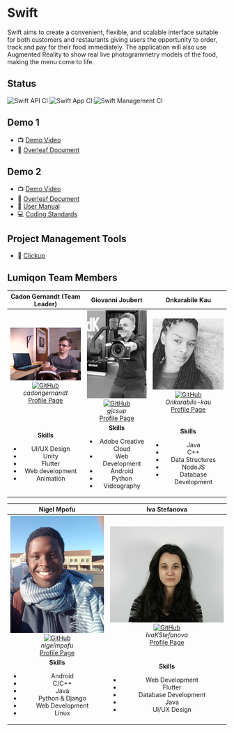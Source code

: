 # Swift

Swift aims to create a convenient, flexible, and scalable interface suitable for both customers and restaurants giving users the opportunity to order, track and pay for their food immediately. The application will also use Augmented Reality to show real live photogrammetry models of the food, making the menu come to life.

## Status

![Swift API CI](https://github.com/COS301-SE-2020/Swift/workflows/Swift%20API%20CI/badge.svg)
![Swift App CI](https://github.com/COS301-SE-2020/Swift/workflows/Swift%20App%20CI/badge.svg)
![Swift Management CI](https://github.com/COS301-SE-2020/Swift/workflows/Swift%20Management%20CI/badge.svg)

## Demo 1

* :tv: [Demo Video](https://drive.google.com/open?id=1g0fqyLqzCHTh3am9SoxcRQSSlTxp0vDy)
* :open_book: [Overleaf Document](https://www.overleaf.com/read/bwqfjmwgcnxf)

## Demo 2

* :tv: [Demo Video](https://drive.google.com/file/d/16YMjF8z-J9YkiuJH0O94VUH7TRyhrEdc/view?usp=sharing)
* :open_book: [Overleaf Document](https://www.overleaf.com/read/gdpwvqbghvkj)
* :open_book: [User Manual](https://drive.google.com/file/d/126JpUB3yG6GSfKJJ3Hnvljq6qBqULci_/view?usp=sharing)
* :computer: [Coding Standards](https://github.com/COS301-SE-2020/Swift/blob/master/CODING.md#coding-standards)

## Project Management Tools

* :open_book: [Clickup](https://app.clickup.com/2546114/v/l/s/2693763)

## Lumiqon Team Members

| **Cadon Gernandt (Team Leader)** | **Giovanni Joubert** | **Onkarabile Kau** |
| :-----: | :-----: | :-----: |
| ![Cadon Gernandt](team/cadon.jpg "Cadon Gernandt") <br/> [![GitHub](team/github.ico "Cadon's GitHub")](https://github.com/cadongernandt) <br/> *cadongernandt* <br/> [Profile Page](https://cadongernandt.github.io/) | ![Giovanni Joubert](team/giovanni.jpg "Giovanni Joubert") <br/> [![GitHub](team/github.ico  "Giovanni's GitHub")](https://github.com/gjcsup) <br/> *gjcsup*  <br/> [Profile Page](https://gjcsup.github.io/) | ![Onkarabile Kau](team/onkarabile.jpg "Onkarabile Kau") <br/> [![GitHub](team/github.ico "Onkarabile's GitHub")](https://github.com/Onkarabile-kau) <br/> *Onkarabile-kau*  <br/> [Profile Page](https://drive.google.com/file/d/1MaTExIJMVndT6beUMPT_pOK-hh_rL6m3/view?usp=sharing) |
| **Skills** <br/><ul><li>UI/UX Design</li><li>Unity</li><li>Flutter</li><li>Web development</li><li>Animation</li></ul> |  **Skills** <br/><ul><li>Adobe Creative Cloud</li><li>Web Development</li><li>Android</li><li>Python</li><li>Videography</li></ul> | **Skills** <br/><ul><li>Java</li><li>C++</li><li>Data Structures</li><li>NodeJS</li><li>Database Development</li></ul> |

| **Nigel Mpofu** | **Iva Stefanova** |
| :-----: | :-----: |
| ![Nigel Mpofu](team/nigel.jpg "Nigel Mpofu") <br/> [![GitHub](team/github.ico "Nigel's GitHub")](https://github.com/nigelmpofu) <br/> *nigelmpofu* <br/> [Profile Page](https://nigelmpofu.me) | ![Iva Stefanova](team/iva.jpg "Iva Stefanova") <br/> [![GitHub](team/github.ico "Iva's GitHub")](https://github.com/IvaKStefanova) <br/> *IvaKStefanova* <br/> [Profile Page](https://ivakstefanova.github.io/) |
| **Skills** <br/><ul><li>Android</li><li>C/C++</li><li>Java</li><li>Python & Django</li><li>Web Development</li><li>Linux</li></ul> | **Skills** <br/><ul><li>Web Development</li><li>Flutter</li><li>Database Development</li><li>Java</li><li>UI/UX Design</li></ul> |
